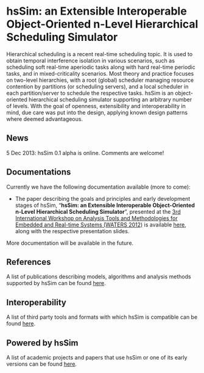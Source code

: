 # hsSim: an Extensible Interoperable Object-Oriented n-Level Hierarchical Scheduling Simulator

Hierarchical scheduling is a recent real-time scheduling topic. It is used to obtain temporal interference isolation in various scenarios, such as scheduling soft real-time aperiodic tasks along with hard real-time periodic tasks, and in mixed-criticality scenarios. Most theory and practice focuses on two-level hierarchies, with a root (global) scheduler managing resource contention by partitions (or scheduling servers), and a local scheduler in each partition/server to schedule the respective tasks. hsSim is an object-oriented hierarchical scheduling simulator supporting an arbitrary number of levels. With the goal of openness, extensibility and interoperability in mind, due care was put into the design, applying known design patterns where deemed advantageous.

## News

5 Dec 2013: hsSim 0.1 alpha is online. Comments are welcome!

## Documentations

Currently we have the following documentation available (more to come):

* The paper describing the goals and principles and early development stages of hsSim, “**hsSim: an Extensible Interoperable Object-Oriented n-Level Hierarchical Scheduling Simulator**”, presented at the [3rd International Workshop on Analysis Tools and Methodologies for Embedded and Real-time Systems (WATERS 2012)](http://retis.sssup.it/waters2012) is available [here](http://lasige.di.fc.ul.pt/~jcraveiro/?n=Publications.Craveiro12hssim), along with the respective presentation slides.

More documentation will be available in the future.

## References
A list of publications describing models, algorithms and analysis methods supported by hsSim can be found [here](REFERENCES.md).

## Interoperability
A list of third party tools and formats with which hsSim is compatible can be found [here](INTEROPERABILITY.md).

## Powered by hsSim
A list of academic projects and papers that use hsSim or one of its early versions can be found [here](USES.md).